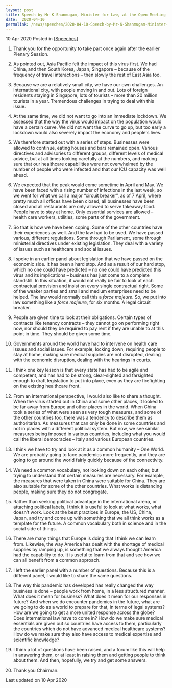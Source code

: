 ```yaml
---
layout: post
title: Speech by Mr K Shanmugam, Minister for Law, at the Open Meeting of Ministers of Justice, St. Petersburg International Legal Forum
date:  2020-04-10
permalink: /news/speeches/2020-04-10-Speech-by-Mr-K-Shanmugam-Minister-for-Law-at-the-Open-Meeting-of-Ministers-of-Justice-SPILF
---
```


10 Apr 2020 Posted in [[Speeches](/news/speeches)]

1. Thank you for the opportunity to take part once again after the earlier Plenary Session.

2. As pointed out, Asia Pacific felt the impact of this virus first. We had China, and then South Korea, Japan, Singapore – because of the frequency of travel interactions – then slowly the rest of East Asia too.

3. Because we are a relatively small city, we have our own challenges. An international city, with people moving in and out. Lots of foreign residents staying in Singapore, lots of tourists – more than 20 million tourists in a year. Tremendous challenges in trying to deal with this issue.

4. At the same time, we did not want to go into an immediate lockdown. We assessed that the way the virus would impact on the population would have a certain curve. We did not want the curve to go up, but too early a lockdown would also severely impact the economy and people's lives.

5. We therefore started out with a series of steps. Businesses were allowed to continue, eating houses and bars remained open. Various directives and advisories to different groups, different levels of medical advice, but at all times looking carefully at the numbers, and making sure that our healthcare capabilities were not overwhelmed by the number of people who were infected and that our ICU capacity was well ahead.

6. We expected that the peak would come sometime in April and May. We have been faced with a rising number of infections in the last week, so we went for what we call a major “circuit breaker”, as of 7 April, where pretty much all offices have been closed, all businesses have been closed and all restaurants are only allowed to serve takeaway food. People have to stay at home. Only essential services are allowed – health care workers, utilities, some parts of the government.

7. So that is how we have been coping. Some of the other countries have their experiences as well. And the law had to be used. We have passed various, different regulations. Some through Parliament, some through ministerial directives under existing legislation. They deal with a variety of issues such as healthcare and social issues.

8. I spoke in an earlier panel about legislation that we have passed on the economic side. It has been a hard stop. And as a result of our hard stop, which no one could have predicted – no one could have predicted this virus and its implications – business has just come to a complete standstill. In this situation, it would not really be fair to look at each contractual provision and insist on every single contractual right. Some of the weaker parties and small and medium enterprises need to be helped. The law would normally call this a <i>force majeure</i>. So, we put into law something like a <i>force majeure</i>, for six months. A legal circuit breaker.

9. People are given time to look at their obligations. Certain types of contracts like tenancy contracts – they cannot go on performing right now, nor should they be required to pay rent if they are unable to at this point in time. They should be given some time.

10. Governments around the world have had to intervene on health care issues and social issues. For example, locking down, requiring people to stay at home, making sure medical supplies are not disrupted, dealing with the economic disruption, dealing with the hearings in courts.

11. I think one key lesson is that every state has had to be agile and competent, and has had to be strong, clear-sighted and farsighted enough to draft legislation to put into place, even as they are firefighting on the existing healthcare front.

12. From an international perspective, I would also like to share a thought. When the virus started out in China and some other places, it looked to be far away from Europe and other places in the world. When China took a series of what were seen as very tough measures, and some of the other countries too, there was a tendency to describe them as authoritarian. As measures that can only be done in some countries and not in places with a different political system. But now, we see similar measures being imposed in various countries, including what you would call the liberal democracies – Italy and various European countries.

13. I think we have to try and look at it as a common humanity – One World. We are probably going to face pandemics more frequently, and they are going to go around the world fairly quickly because of the connectivity.

14. We need a common vocabulary, not looking down on each other, but trying to understand that certain measures are necessary. For example, the measures that were taken in China were suitable for China. They are also suitable for some of the other countries. What works is distancing people, making sure they do not congregate.

15. Rather than seeking political advantage in the international arena, or attaching political labels, I think it is useful to look at what works, what doesn't work. Look at the best practices in Europe, the US, China, Japan, and try and come up with something that we all think works as a template for the future. A common vocabulary both in science and in the social side of things.

16. There are many things that Europe is doing that I think we can learn from. Likewise, the way America has dealt with the shortage of medical supplies by ramping up, is something that we always thought America had the capability to do. It is useful to learn from that and see how we can all benefit from a common approach.

17. I left the earlier panel with a number of questions. Because this is a different panel, I would like to share the same questions.

18. The way this pandemic has developed has really changed the way business is done – people work from home, in a less structured manner. What does it mean for business? What does it mean for our responses in future? And when we do encounter pandemics in the future, what are we going to do as a world to prepare for that, in terms of legal systems? How are we going to get a more united response across the globe? Does international law have to come in? How do we make sure medical essentials are given out so countries have access to them, particularly the countries which do not have advanced medical healthcare systems? How do we make sure they also have access to medical expertise and scientific knowledge?

19. I think a lot of questions have been raised, and a forum like this will help in answering them, or at least in raising them and getting people to think about them. And then, hopefully, we try and get some answers.

20. Thank you Chairman.

<p class="right-side-updated">Last updated on 10 Apr 2020</p>
